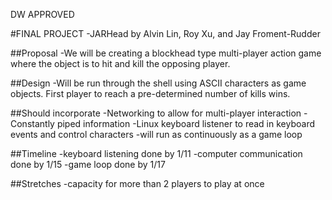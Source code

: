 DW APPROVED

#FINAL PROJECT
       -JARHead by Alvin Lin, Roy Xu, and Jay Froment-Rudder

##Proposal
	-We will be creating a blockhead type multi-player action game where the object is to hit and kill the opposing player.

##Design
	-Will be run through the shell using ASCII characters as game objects. First player to reach a pre-determined number of kills wins.

##Should incorporate
	 -Networking to allow for multi-player interaction
	 -Constantly piped information
	 -Linux keyboard listener to read in keyboard events and control characters
	 -will run as continuously as a game loop

##Timeline
	-keyboard listening done by 1/11
	-computer communication done by 1/15
	-game loop done by 1/17

##Stretches
	-capacity for more than 2 players to play at once
